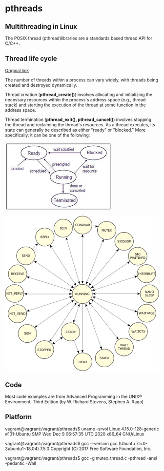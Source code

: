 # pthreads

## Multithreading in Linux

The POSIX thread (pthread)libraries are a standards based thread API for C/C++. 


## Thread life cycle 
[Original link](http://www.qnx.com/developers/docs/qnxcar2/index.jsp?topic=%2Fcom.qnx.doc.neutrino.sys_arch%2Ftopic%2Fkernel_Life_Cycle.html)

The number of threads within a process can vary widely, with threads being created and destroyed dynamically.

Thread creation (**pthread_create()**) involves allocating and initializing the necessary resources within the process's address space (e.g., thread stack) and starting the execution of the thread at some function in the address space.

Thread termination (**pthread_exit(), pthread_cancel()**) involves stopping the thread and reclaiming the thread's resources. As a thread executes, its state can generally be described as either "ready" or "blocked." More specifically, it can be one of the following:


![Thread life cycle](./references/pthread_life_cycle.jpg)

![Thread life cycle](./references/pthread_lc.jpg)

## Code 
Most code examples are from Advanced Programming in the UNIX® Environment, Third Edition (by W. Richard Stevens, Stephen A. Rago)

## Platform 
vagrant@vagrant:/vagrant/pthreads$ uname -srvoi
Linux 4.15.0-128-generic #131-Ubuntu SMP Wed Dec 9 06:57:35 UTC 2020 x86_64 GNU/Linux

vagrant@vagrant:/vagrant/pthreads$ gcc --version
gcc (Ubuntu 7.5.0-3ubuntu1~18.04) 7.5.0
Copyright (C) 2017 Free Software Foundation, Inc.

vagrant@vagrant:/vagrant/pthreads$ gcc -g mutex_thread.c  -pthread -ansi -pedantic -Wall
